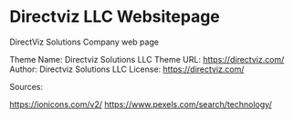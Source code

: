 # Directviz LLC Websitepage
DirectViz Solutions Company web page

Theme Name: Directviz Solutions LLC
Theme URL: https://directviz.com/
Author: Directviz Solutions LLC
License: https://directviz.com/


Sources:

https://ionicons.com/v2/
https://www.pexels.com/search/technology/
